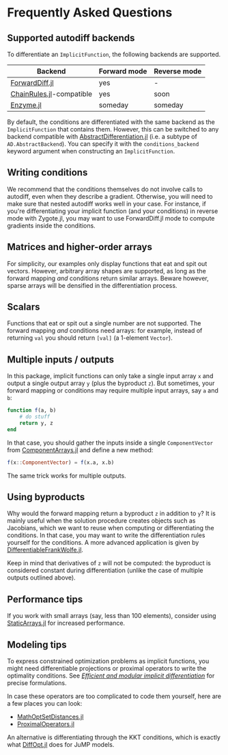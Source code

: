 # Frequently Asked Questions

## Supported autodiff backends

To differentiate an `ImplicitFunction`, the following backends are supported.

| Backend                                                                | Forward mode | Reverse mode |
| ---------------------------------------------------------------------- | ------------ | ------------ |
| [ForwardDiff.jl](https://github.com/JuliaDiff/ForwardDiff.jl)          | yes          | -            |
| [ChainRules.jl](https://github.com/JuliaDiff/ChainRules.jl)-compatible | yes          | soon         |
| [Enzyme.jl](https://github.com/EnzymeAD/Enzyme.jl)                     | someday      | someday      |

By default, the conditions are differentiated with the same backend as the `ImplicitFunction` that contains them.
However, this can be switched to any backend compatible with [AbstractDifferentiation.jl](https://github.com/JuliaDiff/AbstractDifferentiation.jl) (i.e. a subtype of `AD.AbstractBackend`).
You can specify it with the `conditions_backend` keyword argument when constructing an `ImplicitFunction`.

## Writing conditions

We recommend that the conditions themselves do not involve calls to autodiff, even when they describe a gradient.
Otherwise, you will need to make sure that nested autodiff works well in your case.
For instance, if you're differentiating your implicit function (and your conditions) in reverse mode with Zygote.jl, you may want to use ForwardDiff.jl mode to compute gradients inside the conditions.

## Matrices and higher-order arrays

For simplicity, our examples only display functions that eat and spit out vectors.
However, arbitrary array shapes are supported, as long as the forward mapping _and_ conditions return similar arrays.
Beware however, sparse arrays will be densified in the differentiation process.

## Scalars

Functions that eat or spit out a single number are not supported.
The forward mapping _and_ conditions need arrays: for example, instead of returning `val` you should return `[val]` (a 1-element `Vector`).

## Multiple inputs / outputs

In this package, implicit functions can only take a single input array `x` and output a single output array `y` (plus the byproduct `z`).
But sometimes, your forward mapping or conditions may require multiple input arrays, say `a` and `b`:

```julia
function f(a, b)
    # do stuff
    return y, z
end
```

In that case, you should gather the inputs inside a single `ComponentVector` from [ComponentArrays.jl](https://github.com/jonniedie/ComponentArrays.jl) and define a new method:

```julia
f(x::ComponentVector) = f(x.a, x.b)
```

The same trick works for multiple outputs.

## Using byproducts

Why would the forward mapping return a byproduct `z` in addition to `y`?
It is mainly useful when the solution procedure creates objects such as Jacobians, which we want to reuse when computing or differentiating the conditions.
In that case, you may want to write the differentiation rules yourself for the conditions.
A more advanced application is given by [DifferentiableFrankWolfe.jl](https://github.com/gdalle/DifferentiableFrankWolfe.jl).

Keep in mind that derivatives of `z` will not be computed: the byproduct is considered constant during differentiation (unlike the case of multiple outputs outlined above).

## Performance tips

If you work with small arrays (say, less than 100 elements), consider using [StaticArrays.jl](https://github.com/JuliaArrays/StaticArrays.jl) for increased performance.

## Modeling tips

To express constrained optimization problems as implicit functions, you might need differentiable projections or proximal operators to write the optimality conditions.
See [_Efficient and modular implicit differentiation_](https://arxiv.org/abs/2105.15183) for precise formulations.

In case these operators are too complicated to code them yourself, here are a few places you can look:

- [MathOptSetDistances.jl](https://github.com/matbesancon/MathOptSetDistances.jl)
- [ProximalOperators.jl](https://github.com/JuliaFirstOrder/ProximalOperators.jl)

An alternative is differentiating through the KKT conditions, which is exactly what [DiffOpt.jl](https://github.com/jump-dev/DiffOpt.jl) does for JuMP models.
